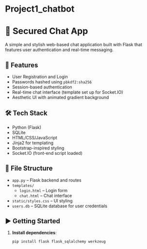 # Project1_chatbot
# 🔐 Secured Chat App

A simple and stylish web-based chat application built with Flask that features user authentication and real-time messaging.

## 🚀 Features

- User Registration and Login
- Passwords hashed using `pbkdf2:sha256`
- Session-based authentication
- Real-time chat interface (template set up for Socket.IO)
- Aesthetic UI with animated gradient background

## 🛠️ Tech Stack

- Python (Flask)
- SQLite
- HTML/CSS/JavaScript
- Jinja2 for templating
- Bootstrap-inspired styling
- Socket.IO (front-end script loaded)

## 📁 File Structure

- `app.py` – Flask backend and routes
- `templates/`
  - `login.html` – Login form
  - `chat.html` – Chat interface
- `static/styles.css` – UI styling
- `users.db` – SQLite database for user credentials

## ▶️ Getting Started

1. **Install dependencies**:
   ```bash
   pip install flask flask_sqlalchemy werkzeug
